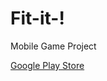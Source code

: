 # Fit-it-!
 Mobile Game Project
 
[Google Play Store](https://play.google.com/store/apps/details?id=com.LeobGames.FitIt)
